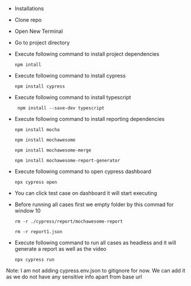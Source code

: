 - Installations

- Clone repo

- Open New Terminal

- Go to project directory

- Execute following command to install project dependencies

    <pre><code>npm intall</code></pre>
- Execute following command to install cypress

    <pre><code>npm install cypress</code></pre>
-  Execute following command to install typescript
    <pre><code> npm install --save-dev typescript </code></pre>
- Execute following command to install reporting dependencies
    <pre><code>npm install mocha</code></pre>
    <pre><code>npm install mochawesome</code></pre>
    <pre><code>npm install mochawesome-merge </code></pre>
    <pre><code>npm install mochawesome-report-generator </code></pre>
- Execute following command to open cypress dashboard
    <pre><code>npx cypress open</code></pre>
- You can click test case on dashboard it will start executing
- Before running all cases first we empty folder by this commad for window 10
    <pre><code>rm -r ./cypress/report/mochawesome-report</code></pre>
    <pre><code>rm -r report1.json</code></pre>
- Execute following command to run all cases as headless and it will generate a report as well as the video
    <pre><code>npx cypress run</code></pre>
Note: I am not adding cypress.env.json to gitignore for now. We can add it as we do not have any sensitive info apart from base url
